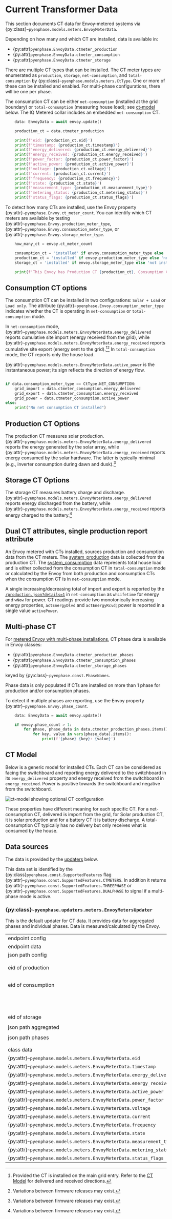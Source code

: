 # Current Transformer Data

This section documents CT data for Envoy‑metered systems via {py:class}`~pyenphase.models.meters.EnvoyMeterData`.

Depending on how many and which CT are installed, data is available in:

- {py:attr}`pyenphase.EnvoyData.ctmeter_production`
- {py:attr}`pyenphase.EnvoyData.ctmeter_consumption`
- {py:attr}`pyenphase.EnvoyData.ctmeter_storage`

There are multiple CT types that can be installed. The CT meter types are enumerated as `production`, `storage`, `net-consumption`, and `total-consumption` by {py:class}`~pyenphase.models.meters.CtType`. One or more of these can be installed and enabled. For multi-phase configurations, there will be one per phase.

The consumption CT can be either `net-consumption` (installed at the grid boundary) or `total-consumption` (measuring house load); see [ct-model](#ct-model) below. The IQ Metered collar includes an embedded `net-consumption` CT.

```python
    data: EnvoyData = await envoy.update()

    production_ct = data.ctmeter_production

    print(f'eid: {production_ct.eid}')
    print(f'timestamp: {production_ct.timestamp}')
    print(f'energy_delivered: {production_ct.energy_delivered}')
    print(f'energy_received: {production_ct.energy_received}')
    print(f'power_factor: {production_ct.power_factor}')
    print(f'active_power: {production_ct.active_power}')
    print(f'voltage: {production_ct.voltage}')
    print(f'current: {production_ct.current}')
    print(f'frequency: {production_ct.frequency}')
    print(f'state: {production_ct.state}')
    print(f'measurement_type: {production_ct.measurement_type}')
    print(f'metering_status: {production_ct.metering_status}')
    print(f'status_flags: {production_ct.status_flags}')

```

To detect how many CTs are installed, use the Envoy property {py:attr}`~pyenphase.Envoy.ct_meter_count`. You can identify which CT meters are available by testing {py:attr}`~pyenphase.Envoy.production_meter_type`, {py:attr}`~pyenphase.Envoy.consumption_meter_type`, or {py:attr}`~pyenphase.Envoy.storage_meter_type`.

```python
    how_many_ct = envoy.ct_meter_count

    consumption_ct = 'installed' if envoy.consumption_meter_type else 'not installed'
    production_ct = 'installed' if envoy.production_meter_type else 'not installed'
    storage_ct = 'installed' if envoy.storage_meter_type else 'not installed'

    print(f'This Envoy has Production CT {production_ct}, Consumption CT {consumption_ct}, and Storage CT {storage_ct}')
```

## Consumption CT options

The consumption CT can be installed in two configurations: `Solar + Load` or `Load only`. The attribute {py:attr}`~pyenphase.Envoy.consumption_meter_type` indicates whether the CT is operating in `net-consumption` or `total-consumption` mode.

In `net-consumption` mode, {py:attr}`~pyenphase.models.meters.EnvoyMeterData.energy_delivered` reports cumulative site import (energy received from the grid), while {py:attr}`~pyenphase.models.meters.EnvoyMeterData.energy_received` reports cumulative site export (energy sent to the grid).[^1][^2] In `total-consumption` mode, the CT reports only the house load.

{py:attr}`~pyenphase.models.meters.EnvoyMeterData.active_power` is the instantaneous power; its sign reflects the direction of energy flow.

[^1]: Provided the CT is installed on the main grid entry. Refer to the [CT Model](#ct-model) for delivered and received directions.

[^2]: Variations between firmware releases may exist.

```python

if data.consumption_meter_type == CtType.NET_CONSUMPTION:
    grid_import = data.ctmeter_consumption.energy_delivered
    grid_export = data.ctmeter_consumption.energy_received
    grid_power = data.ctmeter_consumption.active_power
else:
    print("No net consumption CT installed")
```

## Production CT Options

The production CT measures solar production. {py:attr}`~pyenphase.models.meters.EnvoyMeterData.energy_delivered` reports the energy generated by the solar array, while {py:attr}`~pyenphase.models.meters.EnvoyMeterData.energy_received` reports energy consumed by the solar hardware. The latter is typically minimal (e.g., inverter consumption during dawn and dusk).[^2]

## Storage CT Options

The storage CT measures battery charge and discharge. {py:attr}`~pyenphase.models.meters.EnvoyMeterData.energy_delivered` reports energy discharged from the battery, while {py:attr}`~pyenphase.models.meters.EnvoyMeterData.energy_received` reports energy charged to the battery.[^2]

## Dual CT attributes, single production report attribute

An Envoy metered with CTs installed, sources production and consumption data from the CT meters. The [system_production](data_production.md#system_production-data) data is collected from the production CT. The [system_consumption](data_consumption.md#system_consumption-data) data represents total house load and is either collected from the consumption CT in `total-consumption` mode or calculated by the Envoy from both production and consumption CTs when the consumption CT is in `net-consumption` mode.

A single increasing/decreasing total of import and export is reported by the [`/production.json?details=1`](endpoint_json.md#productionjsondetails1) in `net-consumption` as `whLifetime` for energy and `wNow` for power. CT readings provide two monotonically increasing energy properties, `actEnergyDlvd` and `actEnergyRcvd`; power is reported in a single value `activePower`.

## Multi-phase CT

For [metered Envoy with multi-phase installations](./phase_data.md#phase-data), CT phase data is available in Envoy classes:

- {py:attr}`pyenphase.EnvoyData.ctmeter_production_phases`
- {py:attr}`pyenphase.EnvoyData.ctmeter_consumption_phases`
- {py:attr}`pyenphase.EnvoyData.ctmeter_storage_phases`

keyed by {py:class}`~pyenphase.const.PhaseNames`.

Phase data is only populated if CTs are installed on more than 1 phase for production and/or consumption phases.

To detect if multiple phases are reporting, use the Envoy property {py:attr}`~pyenphase.Envoy.phase_count`.

```python
    data: EnvoyData = await envoy.update()

    if envoy.phase_count > 1:
        for phase, phase_data in data.ctmeter_production_phases.items():
            for key, value in vars(phase_data).items():
                print(f'{phase} {key}: {value}')
```

## CT Model

Below is a generic model for installed CTs. Each CT can be considered as facing the switchboard and reporting energy delivered to the switchboard in its `energy_delivered` property and energy received from the switchboard in `energy_received`. Power is positive towards the switchboard and negative from the switchboard.

![ct-model showing optional CT configuration](ct-model.png)

These properties have different meaning for each specific CT. For a net-consumption CT, delivered is import from the grid, for Solar production CT, it is solar production and for a battery CT it is battery discharge. A total-consumption CT typically has no delivery but only receives what is consumed by the house.

## Data sources

The data is provided by the [updaters](updaters.md) below.

This data set is identified by the {py:class}`pyenphase.const.SupportedFeatures` flag {py:attr}`~pyenphase.const.SupportedFeatures.CTMETERS`. In addition it returns {py:attr}`~pyenphase.const.SupportedFeatures.THREEPHASE` or {py:attr}`~pyenphase.const.SupportedFeatures.DUALPHASE` to signal if a multi-phase mode is active.

### {py:class}`~pyenphase.updaters.meters.EnvoyMetersUpdater`

This is the default updater for CT data. It provides data for aggregated phases and individual phases. Data is measured/calculated by the Envoy.

|                                                                     |                                                                          |     |
| ------------------------------------------------------------------- | ------------------------------------------------------------------------ | --- |
| endpoint config                                                     | [`/ivp/meters`](endpoint_json.md#ivpmeters)                              |     |
| endpoint data                                                       | [`/ivp/meters/readings`](endpoint_json.md#ivpmetersreadings)             |     |
| json path config                                                    | `$`                                                                      |     |
| eid of production                                                   | `[?(@.measurementType=='production' && @.state=='enabled')][eid]`        |     |
| eid of consumption                                                  | `[?(@.measurementType=='net-consumption' && @.state=='enabled')][eid]`   |     |
|                                                                     | `[?(@.measurementType=='total-consumption' && @.state=='enabled')][eid]` |     |
| eid of storage                                                      | `[?(@.measurementType=='storage' && @.state=='enabled')][eid]`           |     |
| json path aggregated                                                | `[?(@.eid==<eid of ....>)]`                                              |     |
| json path phases                                                    | `[?(@.eid==<eid of ....>)].channels[*]`                                  |     |
|                                                                     |                                                                          |     |
| class data                                                          | json node                                                                | uom |
| {py:attr}`~pyenphase.models.meters.EnvoyMeterData.eid`              | eid                                                                      |     |
| {py:attr}`~pyenphase.models.meters.EnvoyMeterData.timestamp`        | timestamp                                                                |     |
| {py:attr}`~pyenphase.models.meters.EnvoyMeterData.energy_delivered` | actEnergyDlvd                                                            | Wh  |
| {py:attr}`~pyenphase.models.meters.EnvoyMeterData.energy_received`  | actEnergyRcvd                                                            | Wh  |
| {py:attr}`~pyenphase.models.meters.EnvoyMeterData.active_power`     | activePower                                                              | W   |
| {py:attr}`~pyenphase.models.meters.EnvoyMeterData.power_factor`     | pwrFactor                                                                |     |
| {py:attr}`~pyenphase.models.meters.EnvoyMeterData.voltage`          | voltage                                                                  | V   |
| {py:attr}`~pyenphase.models.meters.EnvoyMeterData.current`          | current                                                                  | A   |
| {py:attr}`~pyenphase.models.meters.EnvoyMeterData.frequency`        | freq                                                                     | Hz  |
| {py:attr}`~pyenphase.models.meters.EnvoyMeterData.state`            | state                                                                    |     |
| {py:attr}`~pyenphase.models.meters.EnvoyMeterData.measurement_type` | measurementType                                                          |     |
| {py:attr}`~pyenphase.models.meters.EnvoyMeterData.metering_status`  | meteringStatus                                                           |     |
| {py:attr}`~pyenphase.models.meters.EnvoyMeterData.status_flags`     | statusFlags                                                              |     |

